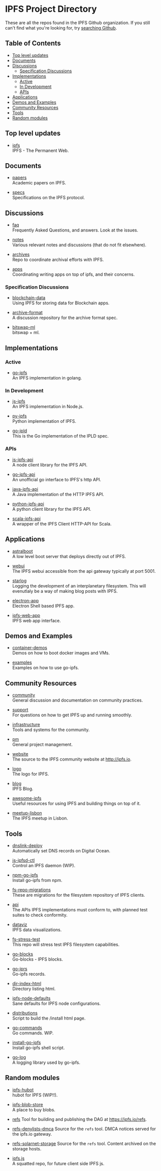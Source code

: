 IPFS Project Directory
======================
These are all the repos found in the IPFS Github organization. If you still can't find what you're looking for, try [searching Github]( https://github.com/search?utf8=%E2%9C%93&q=user%3Aipfs).

## Table of Contents

- [Top level updates](#top-level-updates)
- [Documents](#documents)
- [Discussions](#discussions)
    - [Specification Discussions](#specification-discussions)
- [Implementations](#implementations)
    - [Active](#active)
    - [In Development](#in-development)
    - [APIs](#apis)
- [Applications](#applications)
- [Demos and Examples](#demos-and-examples)
- [Community Resources](#community-resources)
- [Tools](#tools)
- [Random modules](#random-modules)

## Top level updates

* [ipfs](https://github.com/ipfs/ipfs)  
    IPFS - The Permanent Web.

## Documents
* [papers](https://github.com/ipfs/papers)  
    Academic papers on IPFS.

* [specs](https://github.com/ipfs/specs)  
    Specifications on the IPFS protocol.

## Discussions

* [faq](https://github.com/ipfs/faq)  
    Frequently Asked Questions, and answers. Look at the issues.

* [notes](https://github.com/ipfs/notes)  
    Various relevant notes and discussions (that do not fit elsewhere).

* [archives](https://github.com/ipfs/archives)  
    Repo to coordinate archival efforts with IPFS.

* [apps](https://github.com/ipfs/apps)  
    Coordinating writing apps on top of ipfs, and their concerns. 

### Specification Discussions

* [blockchain-data](https://github.com/ipfs/blockchain-data)  
    Using IPFS for storing data for Blockchain apps.

* [archive-format](https://github.com/ipfs/archive-format)  
    A discussion repository for the archive format spec.

* [bitswap-ml](https://github.com/ipfs/bitswap-ml)  
    bitswap + ml.

## Implementations

### Active

* [go-ipfs](https://github.com/ipfs/go-ipfs)  
    An IPFS implementation in golang. 

### In Development

* [js-ipfs](https://github.com/ipfs/js-ipfs)  
    An IPFS implementation in Node.js.

* [py-ipfs](https://github.com/ipfs/py-ipfs)  
    Python implementation of IPFS.

* [go-ipld](https://github.com/ipfs/go-ipld)  
    This is the Go implementation of the IPLD spec.

### APIs

* [js-ipfs-api](https://github.com/ipfs/js-ipfs-api)  
    A node client library for the IPFS API.

* [go-ipfs-api](https://github.com/ipfs/go-ipfs-api)  
    An unofficial go interface to IPFS's http API.

* [java-ipfs-api](https://github.com/ipfs/java-ipfs-api)  
    A Java implementation of the HTTP IPFS API.

* [python-ipfs-api](https://github.com/ipfs/python-ipfs-api)  
    A python client library for the IPFS API.

* [scala-ipfs-api](https://github.com/ipfs/scala-ipfs-api)  
    A wrapper of the IPFS Client HTTP-API  for Scala.

## Applications

* [astralboot](https://github.com/ipfs/astralboot)  
    A low level boot server that deploys directly out of IPFS.

* [webui](https://github.com/ipfs/webui)  
    The IPFS webui accessible from the api gateway typically at port 5001.

* [starlog](https://github.com/ipfs/starlog)  
    Logging the development of an interplanetary filesystem. This will evenutlaly be a way of making blog posts with IPFS.

* [electron-app](https://github.com/ipfs/electron-app)  
    Electron Shell based IPFS app.

* [ipfs-web-app](https://github.com/ipfs/ipfs-web-app)  
    IPFS web app interface.

## Demos and Examples

* [container-demos](https://github.com/ipfs/container-demos)  
    Demos on how to boot docker images and VMs.

* [examples](https://github.com/ipfs/examples)  
    Examples on how to use go-ipfs.

## Community Resources
* [community](https://github.com/ipfs/community)  
    General discussion and documentation on community practices.

* [support](https://github.com/ipfs/support)  
    For questions on how to get IPFS up and running smoothly.

* [infrastructure](https://github.com/ipfs/infrastructure)  
    Tools and systems for the community.

* [pm](https://github.com/ipfs/pm)  
    General project management.

* [website](https://github.com/ipfs/website)  
    The source to the IPFS community website at http://ipfs.io.

* [logo](https://github.com/ipfs/logo)  
    The logo for IPFS.

* [blog](https://github.com/ipfs/blog)  
    IPFS Blog.

* [awesome-ipfs](https://github.com/ipfs/awesome-ipfs)  
    Useful resources for using IPFS and building things on top of it.

* [meetup-lisbon](https://github.com/ipfs/meetup-lisbon)  
    The IPFS meetup in Lisbon.

## Tools

* [dnslink-deploy](https://github.com/ipfs/dnslink-deploy)  
    Automatically set DNS records on Digital Ocean.

* [js-ipfsd-ctl](https://github.com/ipfs/js-ipfsd-ctl)  
    Control an IPFS daemon (WIP).

* [npm-go-ipfs](https://github.com/ipfs/npm-go-ipfs)  
    Install go-ipfs from npm.

* [fs-repo-migrations](https://github.com/ipfs/fs-repo-migrations)  
    These are migrations for the filesystem repository of IPFS clients.

* [api](https://github.com/ipfs/api)  
    The APIs IPFS implementations must conform to, with planned test suites to check conformity.

* [dataviz](https://github.com/ipfs/dataviz)  
    IPFS data visualizations.

* [fs-stress-test](https://github.com/ipfs/fs-stress-test)  
    This repo will stress test IPFS filesystem capabilities.

* [go-blocks](https://github.com/ipfs/go-blocks)  
    Go-blocks - IPFS blocks.

* [go-iprs](https://github.com/ipfs/go-iprs)  
    Go-ipfs records.

* [dir-index-html](https://github.com/ipfs/dir-index-html)  
    Directory listing html.

* [ipfs-node-defaults](https://github.com/ipfs/ipfs-node-defaults)  
    Sane defaults for IPFS node configurations.

* [distributions](https://github.com/ipfs/distributions)  
    Script to build the /install html page.

* [go-commands](https://github.com/ipfs/go-commands)  
    Go commands. WIP.

* [install-go-ipfs](https://github.com/ipfs/install-go-ipfs)  
    Install go-ipfs shell script.

* [go-log](https://github.com/ipfs/go-log)  
    A logging library used by go-ipfs.

## Random modules

* [ipfs-hubot](https://github.com/ipfs/ipfs-hubot)  
    hubot for IPFS (WIP!!).

* [ipfs-blob-store](https://github.com/ipfs/ipfs-blob-store)  
    A place to buy blobs.

* [refs](https://github.com/ipfs/refs)
    Tool for building and publishing the DAG at https://ipfs.io/refs.

* [refs-denylists-dmca](https://github.com/ipfs/refs-denylists-dmca)
    Source for the `refs` tool. DMCA notices served for the ipfs.io gateway.

* [refs-solarnet-storage](https://github.com/ipfs/refs-solarnet-storage)
    Source for the `refs` tool. Content archived on the storage hosts.

* [ipfs.js](https://github.com/ipfs/ipfs.js)  
    A squatted repo, for future client side IPFS js.

